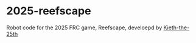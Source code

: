 # 2025-reefscape
Robot code for the 2025 FRC game, Reefscape, develoepd by [Kieth-the-25th](https://github.com/Kieth-the-25th)
